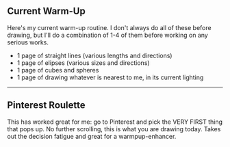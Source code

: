 ## Current Warm-Up

Here's my current warm-up routine. I don't always do all of these before drawing, but I'll do a combination of 1-4 of them before working on any serious works.

* 1 page of straight lines (various lengths and directions)
* 1 page of elipses (various sizes and directions)
* 1 page of cubes and spheres
* 1 page of drawing whatever is nearest to me, in its current lighting

---

## Pinterest Roulette

This has worked great for me: go to Pinterest and pick the VERY FIRST thing that pops up. No further scrolling, this is what you are drawing today. Takes out the decision fatigue and great for a warmpup-enhancer.